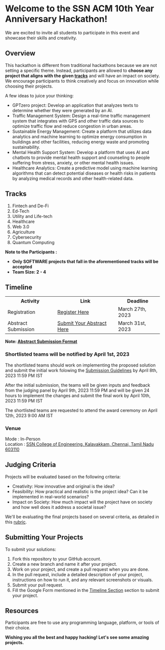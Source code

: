 <h1>Welcome to the SSN ACM 10th Year Anniversary Hackathon!</h1>
<p>We are excited to invite all students to participate in this event and showcase their skills and creativity.</p>

<h2>Overview</h2>
<p>This hackathon is different from traditional hackathons because we are not setting a specific theme. Instead, participants are allowed to <strong>choose any project that aligns with the given <a href="#Tracks">tracks</a></strong> and  will have an impact on society. We encourage participants to think creatively and focus on innovation while choosing their projects.</p>
<p>A few ideas to juice your thinking:</p>
<ul>
  <li>GPTzero project: Develop an application that analyzes texts to determine whether they were generated by an AI.</li>
  <li>Traffic Management System: Design a real-time traffic management system that integrates with GPS and other traffic data sources to optimize traffic flow and reduce congestion in urban areas.</li>
  <li>Sustainable Energy Management: Create a platform that utilizes data analytics and machine learning to optimize energy consumption in buildings and other facilities, reducing energy waste and promoting sustainability.</li>
  <li>Mental Health Support System: Develop a platform that uses AI and chatbots to provide mental health support and counseling to people suffering from stress, anxiety, or other mental health issues.</li>
  <li>Healthcare Analytics: Create a predictive model using machine learning algorithms that can detect potential diseases or health risks in patients by analyzing medical records and other health-related data.</li>
</ul>

<h2>Tracks</h2>
<ol>
  <li>Fintech and De-Fi</li>
  <li>Ed-Tech</li>
  <li>Utility and Life-tech</li>
  <li>Healthcare</li>
  <li>Web 3.0</li>
  <li>Agriculture</li>
  <li>Cybersecurity</li>
  <li>Quantum Computing</li>
</ol>

<strong>Note to the Participants : <ul><li>Only SOFTWARE projects that fall in the aforementioned tracks will be accepted</li><li>Team Size: 2 - 4</li></ul></strong>

<h2 id="tm">Timeline</h2>
<table>
    <tr>
        <th>Activity</th>
        <th>Link</th>
        <th>Deadline</th>
    </tr>
    <tr>
        <td>Registration</td>
        <td><a href="https://forms.gle/6ML8HFG4eHNVy5Fs7">Register Here</a></td>
        <td>March 27th, 2023</td>
    </tr>
    <tr>
        <td>Abstract Submission</td>
        <td><a href="https://forms.gle/Cc6jxjwFBZKwkD3w9">Submit Your Abstract Here</a></td>
        <td>March 31st, 2023</td>
    </tr>
</table>
<strong>Note: <a href="https://github.com/SSNACM/SSN-ACM-10th-Anniversary/blob/main/Abstract%20Submission%20Format.docx">Abstract Submission Format</a> </strong>

<br>
<h3>Shortlisted teams will be notified by April 1st, 2023</h3>
<p>The shortlisted teams should work on implementing the proposed solution and submit the initial work folowing the <a href="#sb">Submission Guidelines</a> by April 8th, 2023 11:59 PM IST</p>
<p>After the initial submission, the teams will be given inputs and feedback from the judging panel by April 9th, 2023 11:59 PM and will be given 24 hours to implement the changes and submit the final work by April 10th, 2023 11:59 PM IST</p>
<p>The shortlisted teams are requested to attend the award ceremony on April 12th, 2023 9:00 AM IST</p>
<h3>Venue </h3>
Mode : In-Person
<br>
Location : <a href="https://maps.app.goo.gl/s4mZjSBpAgtZ7vBN8">SSN College of Engineering, Kalavakkam, Chennai, Tamil Nadu 603110</a>
<br>

<h2>Judging Criteria</h2>
<p>Projects will be evaluated based on the following criteria:</p>
<ul>
  <li>Creativity: How innovative and original is the idea?</li>
  <li>Feasibility: How practical and realistic is the project idea? Can it be implemented in real-world scenarios?</li>
  <li>Impact on Society: How much impact will the project have on society and how well does it address a societal issue?</li>
</ul>

<p>We'll be evaluating the final projects based on several criteria, as detailed in this <a href="rubric.md">rubric</a>.</p>

<h2 id="sb">Submitting Your Projects</h2>
<p>To submit your solutions:</p>
<ol>
  <li>Fork this repository to your GitHub account.</li>
  <li>Create a new branch and name it after your project.</li>
  <li>Work on your project, and create a pull request when you are done.</li>
  <li>In the pull request, include a detailed description of your project, instructions on how to run it, and any relevant screenshots or visuals.</li>
  <li>Submit your pull request.</li>
  <li>Fill the Google Form mentioned in the <a href="#tm">Timeline Section</a> section to submit your project.</li>
</ol>

<p></p>

<h2>Resources</h2>
<p>Participants are free to use any programming language, platform, or tools of their choice.</p>


<strong><p>Wishing you all the best and happy hacking! Let's see some amazing projects.</p></strong>
